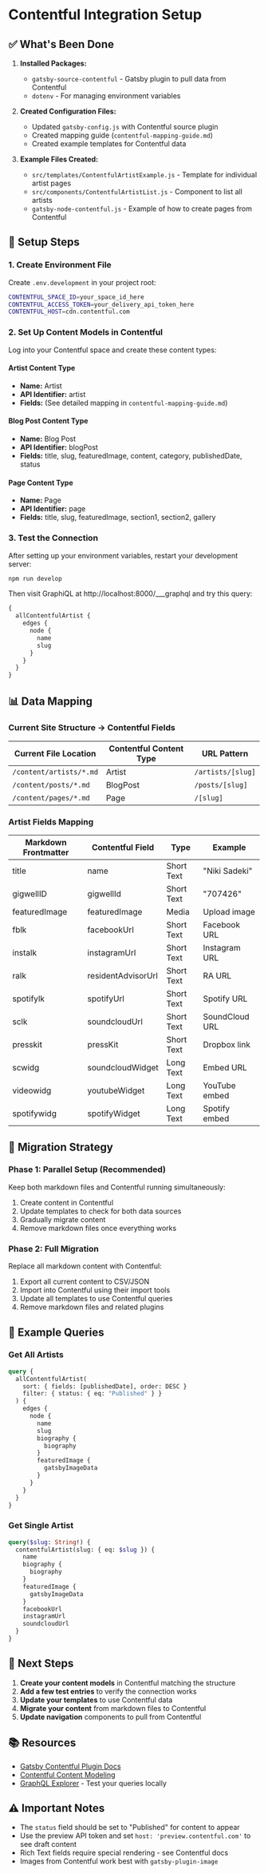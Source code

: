 # Contentful Integration Setup

## ✅ What's Been Done

1. **Installed Packages:**
   - `gatsby-source-contentful` - Gatsby plugin to pull data from Contentful
   - `dotenv` - For managing environment variables

2. **Created Configuration Files:**
   - Updated `gatsby-config.js` with Contentful source plugin
   - Created mapping guide (`contentful-mapping-guide.md`)
   - Created example templates for Contentful data

3. **Example Files Created:**
   - `src/templates/ContentfulArtistExample.js` - Template for individual artist pages
   - `src/components/ContentfulArtistList.js` - Component to list all artists
   - `gatsby-node-contentful.js` - Example of how to create pages from Contentful

## 🔧 Setup Steps

### 1. Create Environment File
Create `.env.development` in your project root:
```bash
CONTENTFUL_SPACE_ID=your_space_id_here
CONTENTFUL_ACCESS_TOKEN=your_delivery_api_token_here
CONTENTFUL_HOST=cdn.contentful.com
```

### 2. Set Up Content Models in Contentful

Log into your Contentful space and create these content types:

#### Artist Content Type
- **Name:** Artist
- **API Identifier:** artist
- **Fields:** (See detailed mapping in `contentful-mapping-guide.md`)

#### Blog Post Content Type
- **Name:** Blog Post
- **API Identifier:** blogPost
- **Fields:** title, slug, featuredImage, content, category, publishedDate, status

#### Page Content Type
- **Name:** Page
- **API Identifier:** page
- **Fields:** title, slug, featuredImage, section1, section2, gallery

### 3. Test the Connection
After setting up your environment variables, restart your development server:
```bash
npm run develop
```

Then visit GraphiQL at http://localhost:8000/___graphql and try this query:
```graphql
{
  allContentfulArtist {
    edges {
      node {
        name
        slug
      }
    }
  }
}
```

## 📊 Data Mapping

### Current Site Structure → Contentful Fields

| Current File Location | Contentful Content Type | URL Pattern |
|----------------------|------------------------|-------------|
| `/content/artists/*.md` | Artist | `/artists/[slug]` |
| `/content/posts/*.md` | BlogPost | `/posts/[slug]` |
| `/content/pages/*.md` | Page | `/[slug]` |

### Artist Fields Mapping

| Markdown Frontmatter | Contentful Field | Type | Example |
|---------------------|------------------|------|---------|
| title | name | Short Text | "Niki Sadeki" |
| gigwellID | gigwellId | Short Text | "707426" |
| featuredImage | featuredImage | Media | Upload image |
| fblk | facebookUrl | Short Text | Facebook URL |
| instalk | instagramUrl | Short Text | Instagram URL |
| ralk | residentAdvisorUrl | Short Text | RA URL |
| spotifylk | spotifyUrl | Short Text | Spotify URL |
| sclk | soundcloudUrl | Short Text | SoundCloud URL |
| presskit | pressKit | Short Text | Dropbox link |
| scwidg | soundcloudWidget | Long Text | Embed URL |
| videowidg | youtubeWidget | Long Text | YouTube embed |
| spotifywidg | spotifyWidget | Long Text | Spotify embed |

## 🔄 Migration Strategy

### Phase 1: Parallel Setup (Recommended)
Keep both markdown files and Contentful running simultaneously:
1. Create content in Contentful
2. Update templates to check for both data sources
3. Gradually migrate content
4. Remove markdown files once everything works

### Phase 2: Full Migration
Replace all markdown content with Contentful:
1. Export all current content to CSV/JSON
2. Import into Contentful using their import tools
3. Update all templates to use Contentful queries
4. Remove markdown files and related plugins

## 📝 Example Queries

### Get All Artists
```graphql
query {
  allContentfulArtist(
    sort: { fields: [publishedDate], order: DESC }
    filter: { status: { eq: "Published" } }
  ) {
    edges {
      node {
        name
        slug
        biography {
          biography
        }
        featuredImage {
          gatsbyImageData
        }
      }
    }
  }
}
```

### Get Single Artist
```graphql
query($slug: String!) {
  contentfulArtist(slug: { eq: $slug }) {
    name
    biography {
      biography
    }
    featuredImage {
      gatsbyImageData
    }
    facebookUrl
    instagramUrl
    soundcloudUrl
  }
}
```

## 🚀 Next Steps

1. **Create your content models** in Contentful matching the structure
2. **Add a few test entries** to verify the connection works
3. **Update your templates** to use Contentful data
4. **Migrate your content** from markdown files to Contentful
5. **Update navigation** components to pull from Contentful

## 📚 Resources

- [Gatsby Contentful Plugin Docs](https://www.gatsbyjs.com/plugins/gatsby-source-contentful/)
- [Contentful Content Modeling](https://www.contentful.com/help/content-modelling-basics/)
- [GraphQL Explorer](http://localhost:8000/___graphql) - Test your queries locally

## ⚠️ Important Notes

- The `status` field should be set to "Published" for content to appear
- Use the preview API token and set `host: 'preview.contentful.com'` to see draft content
- Rich Text fields require special rendering - see Contentful docs
- Images from Contentful work best with `gatsby-plugin-image`
